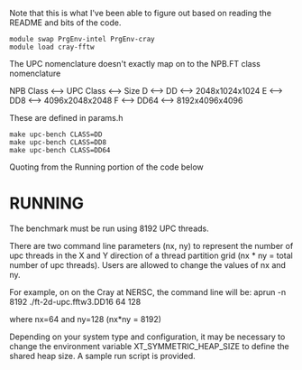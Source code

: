 Note that this is what I've been able to figure out
based on reading the README and bits of the code.

```
module swap PrgEnv-intel PrgEnv-cray
module load cray-fftw
```

The UPC nomenclature doesn't exactly map on to the NPB.FT class nomenclature

NPB Class    <--> UPC Class <--> Size
D            <--> DD        <--> 2048x1024x1024
E            <--> DD8       <--> 4096x2048x2048
F            <--> DD64      <--> 8192x4096x4096

These are defined in params.h

```
make upc-bench CLASS=DD
make upc-bench CLASS=DD8
make upc-bench CLASS=DD64
```

Quoting from the Running portion of the code below


RUNNING
=======

The benchmark must be run using 8192 UPC threads.

There are two command line parameters (nx, ny) to represent the 
number of upc threads in the X and Y direction of a thread 
partition grid (nx * ny = total number of upc threads). 
Users are allowed to change the values of nx and ny.

For example, on on the Cray at NERSC, the command line will be:
aprun -n 8192 ./ft-2d-upc.fftw3.DD16 64 128

where nx=64 and ny=128 (nx*ny = 8192)

Depending on your system type and configuration, it may be necessary to change
the environment variable XT_SYMMETRIC_HEAP_SIZE 
to define the shared heap size.  A sample run script is provided.
